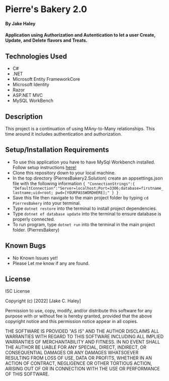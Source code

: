 # Pierre's Bakery 2.0

#### By Jake Haley

#### Application using Authorization and Autentication to let a user Create, Update, and Delete flavors and Treats.

## Technologies Used

* C#
* .NET
* Microsoft Entity FrameworkCore
* Microsoft Identity 
* Razor
* ASP.NET MVC 
* MySQL WorkBench

## Description

This project is a continuation of using MAny-to-Many relationships. This time around it includes authentication and authorization.

## Setup/Installation Requirements

* To use this application you have to have MySql Workbench installed. Follow setup instructions [here!](https://www.learnhowtoprogram.com/c-and-net/getting-started-with-c/installing-and-configuring-mysql)
* Clone this repository down to your local machine.
* In the top directory (PierresBakery2.Solution) create an appsettings.json file with the following information `{ "ConnectionStrings":{ "DefaultConnection":"Server=localhost;Port=3306;database=firstname_lastname;uid=root; pwd=[YOURPASSWORDHERE];" } }`
* Save this file then navigate to the main project folder by typing `cd PierresBakery` into your terminal.
* Type `dotnet restore` into the terminal to install project dependencies.
* Type `dotnet ef database update` into the terminal to ensure database is properly connected.
* To run program, type `dotnet run` into the terminal in the main project folder. (PierresBakery)


## Known Bugs

* No Known Issues yet!
* Please Let me know if any are found.

## License

ISC License

Copyright (c) [2022] [Jake C. Haley]

Permission to use, copy, modify, and/or distribute this software for any purpose with or without fee is hereby granted, provided that the above copyright notice and this permission notice appear in all copies.

THE SOFTWARE IS PROVIDED "AS IS" AND THE AUTHOR DISCLAIMS ALL WARRANTIES WITH REGARD TO THIS SOFTWARE INCLUDING ALL IMPLIED WARRANTIES OF MERCHANTABILITY AND FITNESS. IN NO EVENT SHALL THE AUTHOR BE LIABLE FOR ANY SPECIAL, DIRECT, INDIRECT, OR CONSEQUENTIAL DAMAGES OR ANY DAMAGES WHATSOEVER RESULTING FROM LOSS OF USE, DATA OR PROFITS, WHETHER IN AN ACTION OF CONTRACT, NEGLIGENCE OR OTHER TORTIOUS ACTION, ARISING OUT OF OR IN CONNECTION WITH THE USE OR PERFORMANCE OF THIS SOFTWARE.